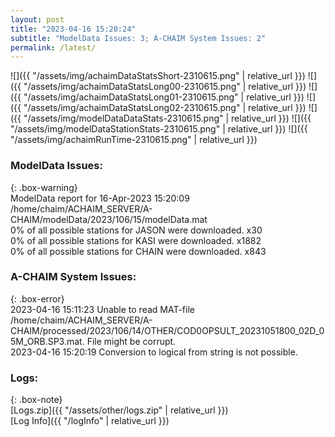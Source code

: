 ```yaml
---
layout: post
title: "2023-04-16 15:20:24"
subtitle: "ModelData Issues: 3; A-CHAIM System Issues: 2"
permalink: /latest/
---
```


![]({{ "/assets/img/achaimDataStatsShort-2310615.png" | relative_url }})
![]({{ "/assets/img/achaimDataStatsLong00-2310615.png" | relative_url }})
![]({{ "/assets/img/achaimDataStatsLong01-2310615.png" | relative_url }})
![]({{ "/assets/img/achaimDataStatsLong02-2310615.png" | relative_url }})
![]({{ "/assets/img/modelDataDataStats-2310615.png" | relative_url }})
![]({{ "/assets/img/modelDataStationStats-2310615.png" | relative_url }})
![]({{ "/assets/img/achaimRunTime-2310615.png" | relative_url }})


### ModelData Issues:  
  
{: .box-warning}  
 ModelData report for 16-Apr-2023 15:20:09   
 /home/chaim/ACHAIM_SERVER/A-CHAIM/modelData/2023/106/15/modelData.mat   
 0% of all possible stations for JASON were downloaded. x30   
 0% of all possible stations for KASI were downloaded. x1882   
 0% of all possible stations for CHAIN were downloaded. x843   
  
### A-CHAIM System Issues:  
  
{: .box-error}  
2023-04-16 15:11:23 Unable to read MAT-file /home/chaim/ACHAIM_SERVER/A-CHAIM/processed/2023/106/14/OTHER/COD0OPSULT_20231051800_02D_05M_ORB.SP3.mat. File might be corrupt.  
2023-04-16 15:20:19 Conversion to logical from string is not possible.  

### Logs:  
  
{: .box-note}  
[Logs.zip]({{ "/assets/other/logs.zip" | relative_url }})  
[Log Info]({{ "/logInfo" | relative_url }})  
